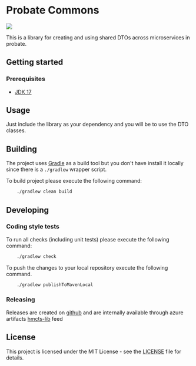 # Probate Commons
[![](https://github.com/hmcts/probate-commons/actions/workflows/gradle.yml/badge.svg)](https://github.com/hmcts/probate-commons/actions/workflows/gradle.yml)

This is a library for creating and using shared DTOs across microservices in probate.

## Getting started

### Prerequisites

- [JDK 17](https://www.oracle.com/java)

## Usage

Just include the library as your dependency and you will be to use the DTO classes.

## Building

The project uses [Gradle](https://gradle.org) as a build tool but you don't have install it locally since there is a
`./gradlew` wrapper script.  

To build project please execute the following command:

```bash
    ./gradlew clean build
```

## Developing

### Coding style tests

To run all checks (including unit tests) please execute the following command:

```bash
    ./gradlew check
```

To push the changes to your local repository execute the following command.

```bash
    ./gradlew publishToMavenLocal
```

### Releasing
Releases are created on [github](https://github.com/hmcts/probate-commons/releases/new) and are internally available through azure artifacts [hmcts-lib](https://dev.azure.com/hmcts/Artifacts/_artifacts/feed/hmcts-lib) feed

## License

This project is licensed under the MIT License - see the [LICENSE](LICENSE.md) file for details.
